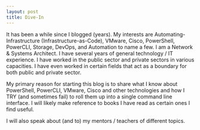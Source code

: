 ```yaml
---
layout: post
title: Dive-In
---
```


It has been a while since I blogged (years). My interests are Automating-Infrastructure (Infrastructure-as-Code), VMware, Cisco, PowerShell, PowerCLI, Storage, DevOps, and Automation to name a few. I am a Network & Systems Architect. I have several years of general technology / IT experience. I have worked in the public sector and private sectors in various capacities. I have even worked in certain fields that act as a boundary for both public and private sector.

My primary reason for starting this blog is to share what I know about PowerShell, PowerCLI, VMware, Cisco and other technologies and how I TRY (and sometimes fail) to roll them up into a single command line interface. I will likely make reference to books I have read as certain ones I find useful.  

I will also speak about (and to) my mentors / teachers of different topics. 

